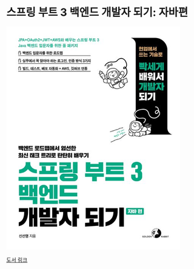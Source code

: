 # 스프링 부트 3 백엔드 개발자 되기: 자바편
![alt text](image.png)

[도서 링크](https://product.kyobobook.co.kr/detail/S000201766024)